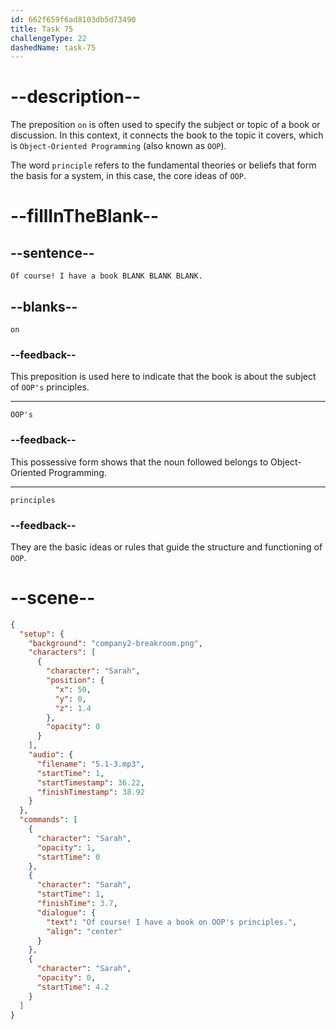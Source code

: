 ```yaml
---
id: 662f659f6ad8103db5d73490
title: Task 75
challengeType: 22
dashedName: task-75
---
```


<!-- (Audio) Sarah: Of course! I have a book on OOP's principles. -->

# --description--

The preposition `on` is often used to specify the subject or topic of a book or discussion. In this context, it connects the book to the topic it covers, which is `Object-Oriented Programming` (also known as `OOP`).

The word `principle` refers to the fundamental theories or beliefs that form the basis for a system, in this case, the core ideas of `OOP`.

# --fillInTheBlank--

## --sentence--

`Of course! I have a book BLANK BLANK BLANK.`

## --blanks--

`on`

### --feedback--

This preposition is used here to indicate that the book is about the subject of `OOP's` principles.

---

`OOP's`

### --feedback--

This possessive form shows that the noun followed belongs to Object-Oriented Programming.

---

`principles`

### --feedback--

They are the basic ideas or rules that guide the structure and functioning of `OOP`.

# --scene--

```json
{
  "setup": {
    "background": "company2-breakroom.png",
    "characters": [
      {
        "character": "Sarah",
        "position": {
          "x": 50,
          "y": 0,
          "z": 1.4
        },
        "opacity": 0
      }
    ],
    "audio": {
      "filename": "5.1-3.mp3",
      "startTime": 1,
      "startTimestamp": 36.22,
      "finishTimestamp": 38.92
    }
  },
  "commands": [
    {
      "character": "Sarah",
      "opacity": 1,
      "startTime": 0
    },
    {
      "character": "Sarah",
      "startTime": 1,
      "finishTime": 3.7,
      "dialogue": {
        "text": "Of course! I have a book on OOP's principles.",
        "align": "center"
      }
    },
    {
      "character": "Sarah",
      "opacity": 0,
      "startTime": 4.2
    }
  ]
}
```
